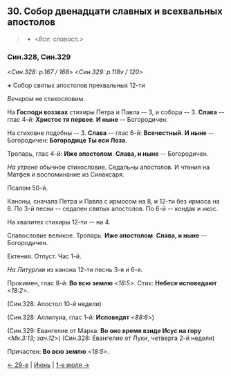 
## 30. Собор двенадцати славных и всехвальных апостолов

> - <*Все: славосл.*>

### Син.328, Син.329

<*Син.328: p.167 / 168*>
<*Син.329: p.118v / 120*>

**+** Собор святых апостолов прехвальных 12-ти 

*Вечером* не стихословим. 

На **Господи воззвах** стихиры Петра и Павла -- 3, и собора -- 3.
**Слава** -- глас 4-й: **Христос тя первее**. 
**И ныне** -- Богородичен. 

На стиховне подобны -- 3.
**Слава** -- глас 6-й: **Всечестный**. 
**И ныне** -- Богородичен: **Богородице Ты еси Лоза**. 

Тропарь, глас 4-й: **Иже апостолом**.
**Слава, и ныне** -- Богородичен.

*На утрене* обычное стихословие.
Седальны апостолов. 
И чтения на Матфея и воспоминание из Синаксаря.

Псалом 50-й. 

Каноны, сначала Петра и Павла с ирмосом на 8, и 12-ти без ирмоса на 6.
По 3-й песни -- седален святых апостолов. 
По 6-й -- кондак и икос.

На хвалитех стихиры 12-ти -- на 4. 

Славословие великое. 
Тропарь: **Иже апостолом**. 
**Слава, и ныне** -- Богородичен.

Ектения. 
Отпуст. 
Час 1-й.

*На Литургии* из канона 12-ти песнь 3-я и 6-я. 

Прокимен, глас 8-й: **Во всю землю** <*18:5*>.
Стих: **Небесе исповедают** <*18:2*>.

(Син.328: Апостол 10-й недели)

(Син.328: Аллилуиа, глас 1-й: **Исповедят** <*88:6*>)

(Син.329: Евангелие от Марка: **Во оно время взиде Исус на гору** <*Мк.3:13; зач.12*>)
(Син.328: Евангелие от Луки, четверга 2-й недели)

Причастен: **Во всю землю** <*18:5*>.

[← 29-е](06_29_SAB.ru.md) | [Июнь](README.md#30-й) | [1-е июля →](../07_july/07_01_SAB.ru.md)
